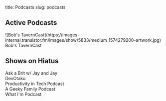 title: Podcasts
slug: podcasts

## Active Podcasts
<div class="tiles">
<div class="tile is-ancestor">
<div class="tile is-parent">
<div class="tile is-child">
![Bob's
TavernCast](https://images-internal.transistor.fm/images/show/5833/medium_1574279200-artwork.jpg)
Bob's TavernCast
</div>
</div>
</div>
</div>

## Shows on Hiatus
<div class="tiles">
<div class="tile is-ancestor">
<div class="tile is-parent">
<div class="tile is-child">
  Ask a Brit w/ Jay and Jay
</div>
<div class="tile is-child">
 DevOtaku
</div>
<div class="tile is-child">
 Productivity in Tech Podcast
</div>
<div class="tile is-child">
 A Geeky Family Podcast
</div>
<div class="tile is-child">
 What I'm Podcast
</div>
</div>
</div>

